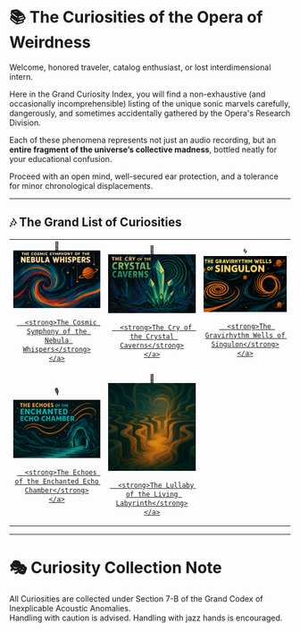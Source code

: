 

# 📚 The Curiosities of the Opera of Weirdness

Welcome, honored traveler, catalog enthusiast, or lost interdimensional intern.

Here in the Grand Curiosity Index, you will find a non-exhaustive (and occasionally incomprehensible) listing of the unique sonic marvels carefully, dangerously, and sometimes accidentally gathered by the Opera's Research Division.

Each of these phenomena represents not just an audio recording, but an **entire fragment of the universe’s collective madness**, bottled neatly for your educational confusion.

Proceed with an open mind, well-secured ear protection, and a tolerance for minor chronological displacements.

---

## 🎶 The Grand List of Curiosities


<table>
<tr>
  <td align="center">
  🌌<br>
    <a href="nebula_whispers">
      <img src="assets/Nebulara.png" width="275"><br>
      
      <strong>The Cosmic Symphony of the Nebula Whispers</strong>
    </a>
  </td>
  <td align="center">
  💎<br>
    <a href="crystal_caverns">
      <img src="assets/CrystalCaverns.png" width="275"><br>
      
      <strong>The Cry of the Crystal Caverns</strong>
    </a>
  </td>
  <td align="center">
  🌀<br>
    <a href="gravirhythm_wells">
      <img src="assets/gravirythm.png" width="275"><br>
      
      <strong>The Gravirhythm Wells of Singulon</strong>
    </a>
  </td>
</tr>
<tr>
  <td align="center">
  🎙️<br>
    <a href="echo_chambers">
      <img src="assets/echochamber.png" width="275"><br>
      
      <strong>The Echoes of the Enchanted Echo Chamber</strong>
    </a>
  </td>
  <td align="center">
  🧭<br>
    <a href="lab">
      <img src="assets/lab.png" width="275"><br>
      
      <strong>The Lullaby of the Living Labyrinth</strong>
    </a>
  </td>
</tr>
</table>


---

# 🎭 Curiosity Collection Note

All Curiosities are collected under Section 7-B of the Grand Codex of Inexplicable Acoustic Anomalies.  
Handling with caution is advised. Handling with jazz hands is encouraged.


